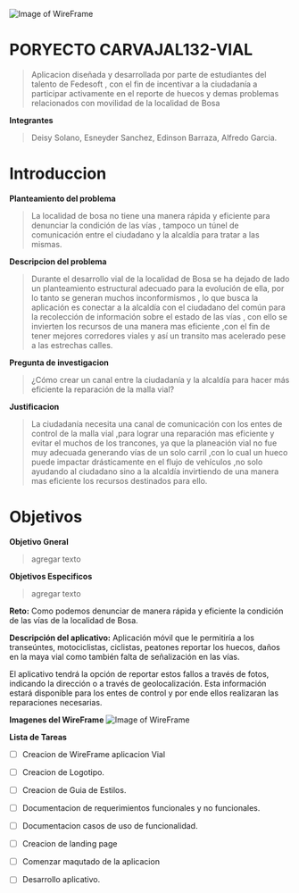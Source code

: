 ![Image of WireFrame](https://i.imgur.com/dOmpJHr.png)


# PORYECTO CARVAJAL132-VIAL

>Aplicacion diseñada y desarrollada por parte de estudiantes del talento de Fedesoft , con el fin de incentivar a la ciudadanía a participar activamente en el reporte de huecos y demas problemas relacionados con movilidad de la localidad de Bosa 

**Integrantes**

>Deisy Solano,
>Esneyder Sanchez,
>Edinson Barraza,
>Alfredo Garcia.

# Introduccion

**Planteamiento del problema** 
>La localidad de bosa no tiene una manera rápida y eficiente para denunciar  la condición de las vías , tampoco un túnel de comunicación entre el ciudadano y la alcaldía para tratar a las mismas.

**Descripcion del problema**
>Durante el desarrollo vial de la localidad de Bosa se ha dejado de lado un planteamiento estructural adecuado para la evolución de ella, por lo tanto se generan muchos inconformismos , lo que busca la aplicación es conectar a la alcaldía con el ciudadano del común para la recolección de información sobre el estado de las vías , con ello se invierten los recursos de una manera mas eficiente ,con el fin de tener mejores corredores viales y así un transito mas acelerado pese a las estrechas calles.

**Pregunta de investigacion**
>¿Cómo crear un canal entre la ciudadanía y la alcaldía para hacer más eficiente la reparación de la malla vial?

**Justificacion**
>La ciudadanía necesita una canal de comunicación con los entes de control de la malla vial ,para lograr una reparación mas eficiente y evitar el muchos de los trancones, ya que la planeación vial no fue muy adecuada generando vías de un solo carril ,con lo cual un hueco puede impactar drásticamente en el flujo de vehículos ,no solo ayudando al ciudadano sino a la alcaldía invirtiendo de una manera mas eficiente los recursos destinados para ello.

# Objetivos

**Objetivo Gneral**
>agregar texto

**Objetivos Especificos**
>agregar texto

**Reto:**
Como podemos denunciar de manera rápida y eficiente la condición de las vías de la localidad de Bosa.

**Descripción del aplicativo:**
Aplicación móvil que le permitiría a los transeúntes, motociclistas, ciclistas, peatones reportar los huecos, daños en la maya vial como también falta de señalización en las vías.

El aplicativo tendrá la opción de reportar estos fallos a través de fotos, indicando la dirección o a través de geolocalización.
Esta información estará disponible para los entes de control y por ende ellos realizaran las reparaciones necesarias.

**Imagenes del WireFrame**
![Image of WireFrame](https://i.imgur.com/PqVep8j.gif)


**Lista de Tareas**
- [ ] Creacion de WireFrame aplicacion Vial
- [ ] Creacion de Logotipo.
- [ ] Creacion de Guia de Estilos.
- [ ] Documentacion de requerimientos funcionales y no funcionales.
- [ ] Documentacion casos de uso de funcionalidad.
- [ ] Creacion de landing page
- [ ] Comenzar maqutado de la aplicacion
- [ ] Desarrollo aplicativo.






